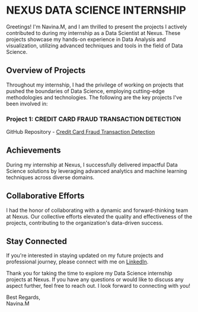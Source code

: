 # NEXUS DATA SCIENCE INTERNSHIP
Greetings! I'm Navina.M, and I am thrilled to present the projects I actively contributed to during my internship as a Data Scientist at Nexus. These projects showcase my hands-on experience in Data Analysis and visualization, utilizing advanced techniques and tools in the field of Data Science.

## Overview of Projects
Throughout my internship, I had the privilege of working on projects that pushed the boundaries of Data Science, employing cutting-edge methodologies and technologies. The following are the key projects I've been involved in:

### Project 1: CREDIT CARD FRAUD TRANSACTION DETECTION


GitHub Repository - [Credit Card Fraud Transaction Detection](https://github.com/Navina-Murugadas/NEXUS/tree/main/1%20-%20Credit%20Card%20Fraud%20Transaction%20Detection)

## Achievements
During my internship at Nexus, I successfully delivered impactful Data Science solutions by leveraging advanced analytics and machine learning techniques across diverse domains.

## Collaborative Efforts
I had the honor of collaborating with a dynamic and forward-thinking team at Nexus. Our collective efforts elevated the quality and effectiveness of the projects, contributing to the organization's data-driven success.

## Stay Connected
If you're interested in staying updated on my future projects and professional journey, please connect with me on [LinkedIn](https://www.linkedin.com/in/navina-murugadas2000).

Thank you for taking the time to explore my Data Science internship projects at Nexus. If you have any questions or would like to discuss any aspect further, feel free to reach out. I look forward to connecting with you!

Best Regards,  
Navina.M
